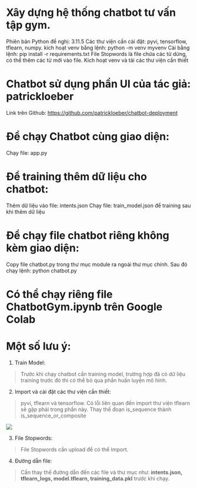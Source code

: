 # Xây dựng hệ thống chatbot tư vấn tập gym.

Phiên bản Python đề nghị: 3.11.5
Các thư viện cần cài đặt: pyvi, tensorflow, tflearn, numpy.
kích hoạt venv bằng lệnh: python -m venv myvenv
Cài bằng lệnh: pip install -r requirements.txt
File Stopwords là file chứa các từ dừng, có thể thêm các từ mới vào file.
Kích hoạt venv và tải các thư viện cần thiết

# Chatbot sử dụng phần UI của tác giả: patrickloeber
Link trên Github: https://github.com/patrickloeber/chatbot-deployment

# Để chạy Chatbot cùng giao diện: 
Chạy file: app.py

# Để training thêm dữ liệu cho chatbot:
Thêm dữ liệu vào file: intents.json
Chạy file: train_model.json để training sau khi thêm dữ liệu

# Để chạy file chatbot riêng không kèm giao diện:
Copy file chatbot.py trong thư mục module ra ngoài thư mục chính.
Sau đó chạy lệnh:  python chatbot.py

# Có thể chạy riêng file ChatbotGym.ipynb trên Google Colab

# Một số lưu ý:

1.  Train Model:
> Trước khi chạy chatbot cần training model, trường hợp đã có dữ liệu training trước đó thì có thể bỏ qua phần huấn luyện mô hình.

2.  Import và cài đặt các thư viện cần thiết:
>   pyvi, tflearn và tensorflow.
>   Có lỗi liên quan đến import thư viện tflearn sẽ gặp phải trong phần này.
>   Thay thế đoạn is_sequence thành is_sequence_or_composite

![](Chatbot11_TTNT/Er.jpg)

3. File Stopwords:
>  File Stopwords cần upload để có thể Import.

4. Đường dẫn file:
> Cần thay thế đường dẫn đến các file và thư mục như: **intents.json, tflearn_logs, model.tflearn, training_data.pkl** trước khi chạy.
